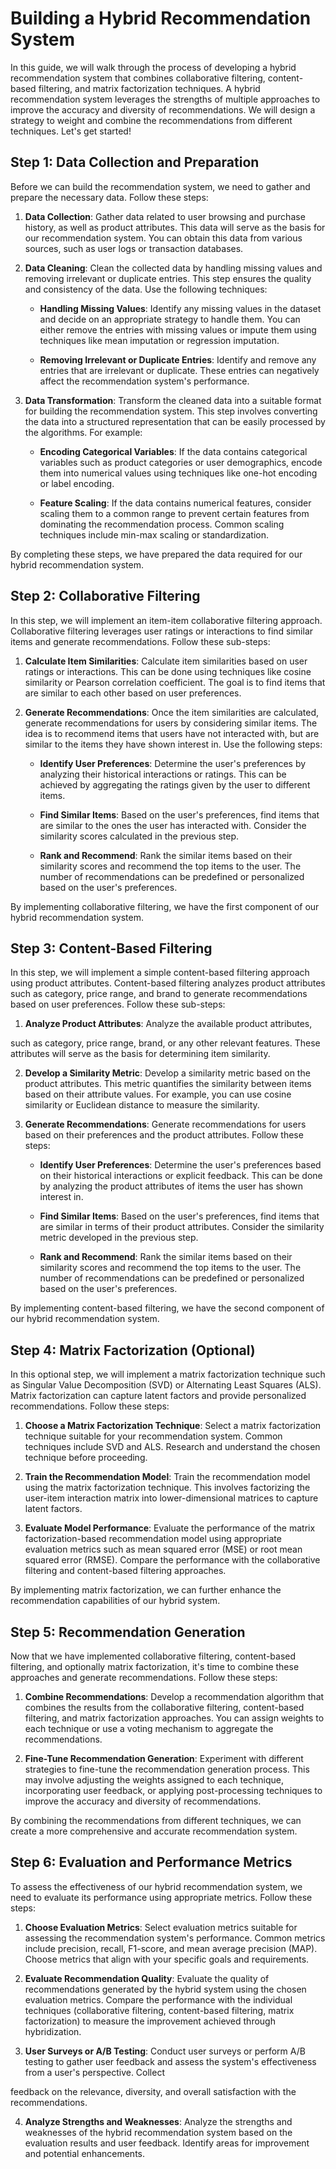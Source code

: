 # Building a Hybrid Recommendation System

In this guide, we will walk through the process of developing a hybrid recommendation system that combines collaborative filtering, content-based filtering, and matrix factorization techniques. A hybrid recommendation system leverages the strengths of multiple approaches to improve the accuracy and diversity of recommendations. We will design a strategy to weight and combine the recommendations from different techniques. Let's get started!

## Step 1: Data Collection and Preparation

Before we can build the recommendation system, we need to gather and prepare the necessary data. Follow these steps:

1. **Data Collection**: Gather data related to user browsing and purchase history, as well as product attributes. This data will serve as the basis for our recommendation system. You can obtain this data from various sources, such as user logs or transaction databases.

2. **Data Cleaning**: Clean the collected data by handling missing values and removing irrelevant or duplicate entries. This step ensures the quality and consistency of the data. Use the following techniques:

   - **Handling Missing Values**: Identify any missing values in the dataset and decide on an appropriate strategy to handle them. You can either remove the entries with missing values or impute them using techniques like mean imputation or regression imputation.

   - **Removing Irrelevant or Duplicate Entries**: Identify and remove any entries that are irrelevant or duplicate. These entries can negatively affect the recommendation system's performance.

3. **Data Transformation**: Transform the cleaned data into a suitable format for building the recommendation system. This step involves converting the data into a structured representation that can be easily processed by the algorithms. For example:

   - **Encoding Categorical Variables**: If the data contains categorical variables such as product categories or user demographics, encode them into numerical values using techniques like one-hot encoding or label encoding.

   - **Feature Scaling**: If the data contains numerical features, consider scaling them to a common range to prevent certain features from dominating the recommendation process. Common scaling techniques include min-max scaling or standardization.

By completing these steps, we have prepared the data required for our hybrid recommendation system.

## Step 2: Collaborative Filtering

In this step, we will implement an item-item collaborative filtering approach. Collaborative filtering leverages user ratings or interactions to find similar items and generate recommendations. Follow these sub-steps:

1. **Calculate Item Similarities**: Calculate item similarities based on user ratings or interactions. This can be done using techniques like cosine similarity or Pearson correlation coefficient. The goal is to find items that are similar to each other based on user preferences.

2. **Generate Recommendations**: Once the item similarities are calculated, generate recommendations for users by considering similar items. The idea is to recommend items that users have not interacted with, but are similar to the items they have shown interest in. Use the following steps:

   - **Identify User Preferences**: Determine the user's preferences by analyzing their historical interactions or ratings. This can be achieved by aggregating the ratings given by the user to different items.

   - **Find Similar Items**: Based on the user's preferences, find items that are similar to the ones the user has interacted with. Consider the similarity scores calculated in the previous step.

   - **Rank and Recommend**: Rank the similar items based on their similarity scores and recommend the top items to the user. The number of recommendations can be predefined or personalized based on the user's preferences.

By implementing collaborative filtering, we have the first component of our hybrid recommendation system.

## Step 3: Content-Based Filtering

In this step, we will implement a simple content-based filtering approach using product attributes. Content-based filtering analyzes product attributes such as category, price range, and brand to generate recommendations based on user preferences. Follow these sub-steps:

1. **Analyze Product Attributes**: Analyze the available product attributes,

 such as category, price range, brand, or any other relevant features. These attributes will serve as the basis for determining item similarity.

2. **Develop a Similarity Metric**: Develop a similarity metric based on the product attributes. This metric quantifies the similarity between items based on their attribute values. For example, you can use cosine similarity or Euclidean distance to measure the similarity.

3. **Generate Recommendations**: Generate recommendations for users based on their preferences and the product attributes. Follow these steps:

   - **Identify User Preferences**: Determine the user's preferences based on their historical interactions or explicit feedback. This can be done by analyzing the product attributes of items the user has shown interest in.

   - **Find Similar Items**: Based on the user's preferences, find items that are similar in terms of their product attributes. Consider the similarity metric developed in the previous step.

   - **Rank and Recommend**: Rank the similar items based on their similarity scores and recommend the top items to the user. The number of recommendations can be predefined or personalized based on the user's preferences.

By implementing content-based filtering, we have the second component of our hybrid recommendation system.

## Step 4: Matrix Factorization (Optional)

In this optional step, we will implement a matrix factorization technique such as Singular Value Decomposition (SVD) or Alternating Least Squares (ALS). Matrix factorization can capture latent factors and provide personalized recommendations. Follow these steps:

1. **Choose a Matrix Factorization Technique**: Select a matrix factorization technique suitable for your recommendation system. Common techniques include SVD and ALS. Research and understand the chosen technique before proceeding.

2. **Train the Recommendation Model**: Train the recommendation model using the matrix factorization technique. This involves factorizing the user-item interaction matrix into lower-dimensional matrices to capture latent factors.

3. **Evaluate Model Performance**: Evaluate the performance of the matrix factorization-based recommendation model using appropriate evaluation metrics such as mean squared error (MSE) or root mean squared error (RMSE). Compare the performance with the collaborative filtering and content-based filtering approaches.

By implementing matrix factorization, we can further enhance the recommendation capabilities of our hybrid system.

## Step 5: Recommendation Generation

Now that we have implemented collaborative filtering, content-based filtering, and optionally matrix factorization, it's time to combine these approaches and generate recommendations. Follow these steps:

1. **Combine Recommendations**: Develop a recommendation algorithm that combines the results from the collaborative filtering, content-based filtering, and matrix factorization approaches. You can assign weights to each technique or use a voting mechanism to aggregate the recommendations.

2. **Fine-Tune Recommendation Generation**: Experiment with different strategies to fine-tune the recommendation generation process. This may involve adjusting the weights assigned to each technique, incorporating user feedback, or applying post-processing techniques to improve the accuracy and diversity of recommendations.

By combining the recommendations from different techniques, we can create a more comprehensive and accurate recommendation system.

## Step 6: Evaluation and Performance Metrics

To assess the effectiveness of our hybrid recommendation system, we need to evaluate its performance using appropriate metrics. Follow these steps:

1. **Choose Evaluation Metrics**: Select evaluation metrics suitable for assessing the recommendation system's performance. Common metrics include precision, recall, F1-score, and mean average precision (MAP). Choose metrics that align with your specific goals and requirements.

2. **Evaluate Recommendation Quality**: Evaluate the quality of recommendations generated by the hybrid system using the chosen evaluation metrics. Compare the performance with the individual techniques (collaborative filtering, content-based filtering, matrix factorization) to measure the improvement achieved through hybridization.

3. **User Surveys or A/B Testing**: Conduct user surveys or perform A/B testing to gather user feedback and assess the system's effectiveness from a user's perspective. Collect

 feedback on the relevance, diversity, and overall satisfaction with the recommendations.

4. **Analyze Strengths and Weaknesses**: Analyze the strengths and weaknesses of the hybrid recommendation system based on the evaluation results and user feedback. Identify areas for improvement and potential enhancements.

